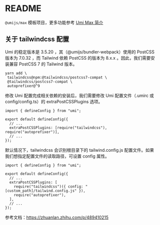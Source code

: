 # README

`@umijs/max` 模板项目，更多功能参考 [Umi Max 简介](https://umijs.org/docs/max/introduce)

## 关于 tailwindcss 配置

Umi 的稳定版本是 3.5.20 ，其（@umijs/bundler-webpack）使用的 PostCSS 版本为 7.0.32 ，而 Tailwind 依赖 PostCSS 的版本为 8.x.x 。因此，我们需要安装兼容 PostCSS 7 的 Tailwind 版本。
```
yarn add \
 tailwindcss@npm:@tailwindcss/postcss7-compat \
 @tailwindcss/postcss7-compat \
 autoprefixer@^9
```

修改 Umi 配置完成相关依赖的安装后，我们需要修改 Umi 配置文件（.umirc 或 config/config.ts）的 extraPostCSSPlugins 选项。

```
import { defineConfig } from "umi";

export default defineConfig({
  // ...
  extraPostCSSPlugins: [require("tailwindcss"), require("autoprefixer")],
  // ...
});
```

默认情况下，tailwindcss 会识别根目录下的 tailwind.config.js 配置文件。如果我们想指定配置文件的读取路径，可设置 config 属性。

```
import { defineConfig } from "umi";

export default defineConfig({
  // ...
  extraPostCSSPlugins: [
    require("tailwindcss")({ config: "[custom_path]/tailwind.config.js" }),
    require("autoprefixer"),
  ],
  // ...
});
```

参考文档：https://zhuanlan.zhihu.com/p/489410215
